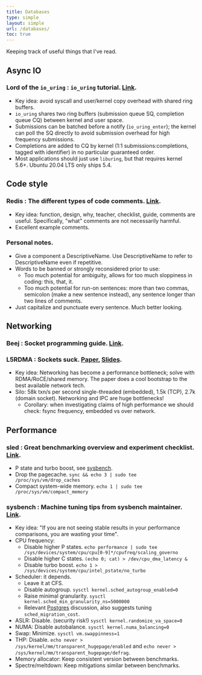 ```yaml
---
title: Databases
type: simple
layout: simple
url: /databases/
toc: true
---
```


Keeping track of useful things that I've read.

## Async IO

### Lord of the `io_uring` : `io_uring` tutorial. [Link](https://unixism.net/loti/).

- Key idea: avoid syscall and user/kernel copy overhead with shared ring buffers.
- `io_uring` shares two ring buffers (submission queue SQ, completion queue CQ) between kernel and user space.
- Submissions can be batched before a notify (`io_uring_enter`); the kernel can poll the SQ directly to avoid submission overhead for high frequency submissions.
- Completions are added to CQ by kernel (1:1 submissions:completions, tagged with identifier) in no particular guaranteed order.
- Most applications should just use `liburing`, but that requires kernel 5.6+. Ubuntu 20.04 LTS only ships 5.4.

## Code style

### Redis : The different types of code comments. [Link](http://antirez.com/news/124).

- Key idea: function, design, why, teacher, checklist, guide, comments are useful. Specifically, "what" comments are not necessarily harmful.
- Excellent example comments. 

### Personal notes.

- Give a component a DescriptiveName. Use DescriptiveName to refer to DescriptiveName even if repetitive. 
- Words to be banned or strongly reconsidered prior to use:
  - Too much potential for ambiguity, allows for too much sloppiness in coding: this, that, it.
  - Too much potential for run-on sentences: more than two commas, semicolon (make a new sentence instead), any sentence longer than two lines of comments.
- Just capitalize and punctuate every sentence. Much better looking.

## Networking

### Beej : Socket programming guide. [Link](https://beej.us/guide/bgnet/).
### L5RDMA : Sockets suck. [Paper](https://db.in.tum.de/~fent/papers/Low-Latency%20Communication%20for%20Fast%20DBMS%20Using%20RDMA%20and%20Shared%20Memory.pdf), [Slides](https://db.in.tum.de/~fent/papers/Low-Latency%20Slides.pdf?lang=en).

- Key idea: Networking has become a performance bottleneck; solve with RDMA/RoCE/shared memory. The paper does a cool bootstrap to the best available network tech.
- Silo: 58k txn/s per second single-threaded (embedded), 1.5k (TCP), 2.7k (domain socket). Networking and IPC are huge bottlenecks!
  - Corollary: when investigating claims of high performance we should check: fsync frequency, embedded vs over network.

## Performance

### sled : Great benchmarking overview and experiment checklist. [Link](https://sled.rs/perf.html).

- P state and turbo boost, see [sysbench](#sysbench--machine-tuning-tips-from-sysbench-maintainer-linkhttpswwwperconacomresourcesvideosbenchmark-noise-reduction-how-configure-your-machines-stable-results).
- Drop the pagecache. `sync && echo 3 | sudo tee /proc/sys/vm/drop_caches`
- Compact system-wide memory. `echo 1 | sudo tee /proc/sys/vm/compact_memory`

### sysbench : Machine tuning tips from sysbench maintainer. [Link](https://www.percona.com/resources/videos/benchmark-noise-reduction-how-configure-your-machines-stable-results).

- Key idea: "If you are not seeing stable results in your performance comparisons, you are wasting your time".
- CPU frequency:
  - Disable higher P states. `echo performance | sudo tee /sys/devices/system/cpu/cpu[0-9]*/cpufreq/scaling_governo`
  - Disable higher C states. `(echo 0; cat) > /dev/cpu_dma_latency &`
  - Disable turbo boost. `echo 1 > /sys/devices/system/cpu/intel_pstate/no_turbo`
- Scheduler: it depends.
  - Leave it at CFS.
  - Disable autogroup. `sysctl kernel.sched_autogroup_enabled=0`
  - Raise minimal granularity. `sysctl kernel.sched_min_granularity_ns=5000000`
  - Relevant [Postgres](https://www.postgresql.org/message-id/50E4AAB1.9040902@optionshouse.com) discussion, also suggests tuning `sched_migration_cost`.
- ASLR: Disable. (security risk!) `sysctl kernel.randomize_va_space=0`
- NUMA: Disable autobalance. `sysctl kernel.numa_balancing=0`
- Swap: Minimize. `sysctl vm.swappinness=1`
- THP: Disable. `echo never > /sys/kernel/mm/transparent_hugepage/enabled` and `echo never > /sys/kernel/mm/transparent_hugepage/defrag`.
- Memory allocator: Keep consistent version between benchmarks.
- Spectre/meltdown: Keep mitigations similar between benchmarks.
